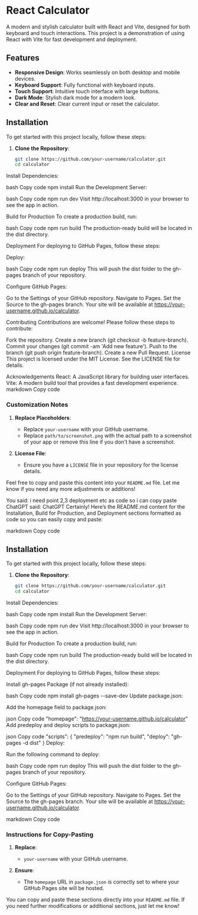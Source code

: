 # React Calculator

A modern and stylish calculator built with React and Vite, designed for both keyboard and touch interactions. This project is a demonstration of using React with Vite for fast development and deployment.

## Features

- **Responsive Design**: Works seamlessly on both desktop and mobile devices.
- **Keyboard Support**: Fully functional with keyboard inputs.
- **Touch Support**: Intuitive touch interface with large buttons.
- **Dark Mode**: Stylish dark mode for a modern look.
- **Clear and Reset**: Clear current input or reset the calculator.


## Installation

To get started with this project locally, follow these steps:

1. **Clone the Repository**:

   ```bash
   git clone https://github.com/your-username/calculator.git
   cd calculator

Install Dependencies:

bash
Copy code
npm install
Run the Development Server:

bash
Copy code
npm run dev
Visit http://localhost:3000 in your browser to see the app in action.

Build for Production
To create a production build, run:

bash
Copy code
npm run build
The production-ready build will be located in the dist directory.

Deployment
For deploying to GitHub Pages, follow these steps:

Deploy:

bash
Copy code
npm run deploy
This will push the dist folder to the gh-pages branch of your repository.

Configure GitHub Pages:

Go to the Settings of your GitHub repository.
Navigate to Pages.
Set the Source to the gh-pages branch.
Your site will be available at https://your-username.github.io/calculator.

Contributing
Contributions are welcome! Please follow these steps to contribute:

Fork the repository.
Create a new branch (git checkout -b feature-branch).
Commit your changes (git commit -am 'Add new feature').
Push to the branch (git push origin feature-branch).
Create a new Pull Request.
License
This project is licensed under the MIT License. See the LICENSE file for details.

Acknowledgements
React: A JavaScript library for building user interfaces.
Vite: A modern build tool that provides a fast development experience.
markdown
Copy code

### **Customization Notes**

1. **Replace Placeholders**: 
   - Replace `your-username` with your GitHub username.
   - Replace `path/to/screenshot.png` with the actual path to a screenshot of your app or remove this line if you don't have a screenshot.

2. **License File**: 
   - Ensure you have a `LICENSE` file in your repository for the license details.

Feel free to copy and paste this content into your `README.md` file. Let me know if you need any more adjustments or additions!






You said:
i need point 2,3 deployment etc as code so i can copy paste
ChatGPT said:
ChatGPT
Certainly! Here’s the README.md content for the Installation, Build for Production, and Deployment sections formatted as code so you can easily copy and paste:

markdown
Copy code
## Installation

To get started with this project locally, follow these steps:

1. **Clone the Repository**:

   ```bash
   git clone https://github.com/your-username/calculator.git
   cd calculator
Install Dependencies:

bash
Copy code
npm install
Run the Development Server:

bash
Copy code
npm run dev
Visit http://localhost:3000 in your browser to see the app in action.

Build for Production
To create a production build, run:

bash
Copy code
npm run build
The production-ready build will be located in the dist directory.

Deployment
For deploying to GitHub Pages, follow these steps:

Install gh-pages Package (if not already installed):

bash
Copy code
npm install gh-pages --save-dev
Update package.json:

Add the homepage field to package.json:

json
Copy code
"homepage": "https://your-username.github.io/calculator"
Add predeploy and deploy scripts to package.json:

json
Copy code
"scripts": {
  "predeploy": "npm run build",
  "deploy": "gh-pages -d dist"
}
Deploy:

Run the following command to deploy:

bash
Copy code
npm run deploy
This will push the dist folder to the gh-pages branch of your repository.

Configure GitHub Pages:

Go to the Settings of your GitHub repository.
Navigate to Pages.
Set the Source to the gh-pages branch.
Your site will be available at https://your-username.github.io/calculator.

markdown
Copy code

### **Instructions for Copy-Pasting**

1. **Replace**:
   - `your-username` with your GitHub username.

2. **Ensure**:
   - The `homepage` URL in `package.json` is correctly set to where your GitHub Pages site will be hosted.

You can copy and paste these sections directly into your `README.md` file. If you need further modifications or additional sections, just let me know!







